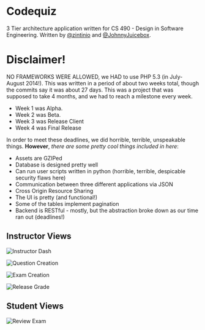 Codequiz
===========

3 Tier architecture application written for CS 490 - Design in Software Engineering.
Written by [@zintinio](https://github.com/Zintinio) and [@JohnnyJuicebox](https://github.com/JohnnyJuicebox).


Disclaimer!
===========

NO FRAMEWORKS WERE ALLOWED, we HAD to use PHP 5.3 (in July-August 2014!). This was written in a period of about two weeks total, though the commits say it was about 27 days. This was a project that was supposed to take 4 months, and we had to reach a milestone every week. 

* Week 1 was Alpha. 
* Week 2 was Beta. 
* Week 3 was Release Client 
* Week 4 was Final Release

In order to meet these deadlines, we did horrible, terrible, unspeakable things. __However__, *there are some pretty cool things included in here*:

* Assets are GZIPed
* Database is designed pretty well
* Can run user scripts written in python (horrible, terrible, despicable security flaws here)
* Communication between three different applications via JSON
* Cross Origin Resource Sharing
* The UI is pretty (and functional!)
* Some of the tables implement pagination
* Backend is RESTful - mostly, but the abstraction broke down as our time ran out (deadlines!)



Instructor Views
----------------
![Instructor Dash](https://i.imgur.com/MchZuvm.png)

![Question Creation](https://i.imgur.com/lIL8bY9.png)

![Exam Creation](https://i.imgur.com/kH5c6yB.png)

![Release Grade](https://i.imgur.com/pzXgMCu.png)


Student Views
-------------

![Review Exam](https://i.imgur.com/3sycqpa.png)
